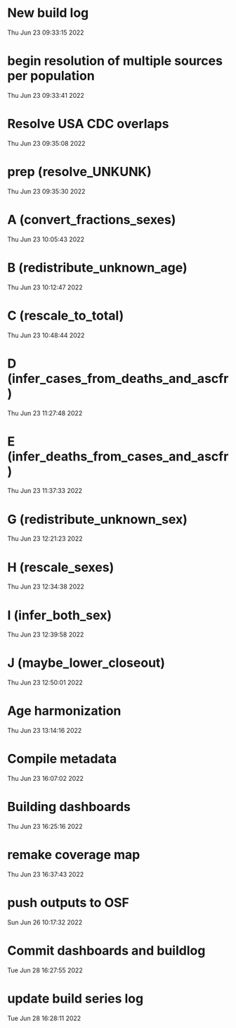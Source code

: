 
# New build log 
 Thu Jun 23 09:33:15 2022 


# begin resolution of multiple sources per population 
 Thu Jun 23 09:33:41 2022 


# Resolve USA CDC overlaps 
 Thu Jun 23 09:35:08 2022 


# prep (resolve_UNKUNK) 
 Thu Jun 23 09:35:30 2022 


# A (convert_fractions_sexes) 
 Thu Jun 23 10:05:43 2022 


# B (redistribute_unknown_age) 
 Thu Jun 23 10:12:47 2022 


# C (rescale_to_total) 
 Thu Jun 23 10:48:44 2022 


# D (infer_cases_from_deaths_and_ascfr) 
 Thu Jun 23 11:27:48 2022 


# E (infer_deaths_from_cases_and_ascfr) 
 Thu Jun 23 11:37:33 2022 


# G (redistribute_unknown_sex) 
 Thu Jun 23 12:21:23 2022 


# H (rescale_sexes) 
 Thu Jun 23 12:34:38 2022 


# I (infer_both_sex) 
 Thu Jun 23 12:39:58 2022 


# J (maybe_lower_closeout) 
 Thu Jun 23 12:50:01 2022 


# Age harmonization 
 Thu Jun 23 13:14:16 2022 


# Compile metadata 
 Thu Jun 23 16:07:02 2022 


# Building dashboards 
 Thu Jun 23 16:25:16 2022 


# remake coverage map 
 Thu Jun 23 16:37:43 2022 


# push outputs to OSF 
 Sun Jun 26 10:17:32 2022 


# Commit dashboards and buildlog 
 Tue Jun 28 16:27:55 2022 


# update build series log 
 Tue Jun 28 16:28:11 2022 

